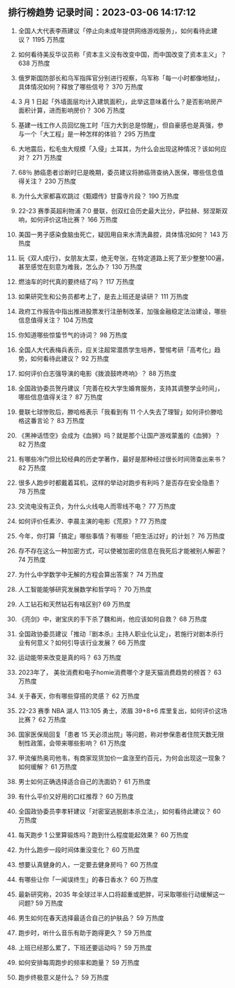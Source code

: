 
## 排行榜趋势 记录时间：2023-03-06 14:17:12
  
  1. 全国人大代表李燕建议「停止向未成年提供网络游戏服务」，如何看待此建议？ 1195 万热度
    
  2. 如何看待美反华议员称「资本主义没有改变中国，而中国改变了资本主义」？ 638 万热度
    
  3. 俄罗斯国防部长和乌军指挥官分别进行视察，乌军称「每一小时都像地狱」，具体情况如何？释放了哪些信号？ 370 万热度
    
  4. 3 月 1 日起「外墙面层均计入建筑面积」，此举这意味着什么？是否影响房产面积计算，进而影响房价？ 306 万热度
    
  5. 基建一线工作人员回忆施工时「压力大到总是惊醒」，但自豪感也是真强，参与一个「大工程」是一种怎样的体验？ 295 万热度
    
  6. 大地震后，松毛虫大规模「入侵」土耳其，为什么会出现这种情况？该如何应对？ 271 万热度
    
  7. 68％ 肺癌患者诊断时已是晚期，委员建议将肺癌筛查纳入医保，哪些信息值得关注？ 230 万热度
    
  8. 为什么大家都喜欢跳过《甄嬛传》甘露寺片段？ 190 万热度
    
  9. 22-23 赛季英超利物浦 7:0 曼联，创双红会历史最大比分，萨拉赫、努涅斯双响，如何评价这场比赛？ 166 万热度
    
  10. 美国一男子感染食脑虫死亡，疑因用自来水清洗鼻腔，具体情况如何？ 143 万热度
    
  11. 玩《双人成行》，女朋友太菜，绝无夸张，在特定道路上死了至少整整100遍，甚至感觉在刻意为难我，怎么办？ 130 万热度
    
  12. 燃油车的时代真的要终结了吗？ 117 万热度
    
  13. 如果研究生和公务员都考上了，是去上班还是读研？ 111 万热度
    
  14. 政府工作报告中指出推进股票发行注册制改革，加强金融稳定法治建设，哪些信息值得关注？ 104 万热度
    
  15. 你知道哪些惊蛰节气的诗词？ 98 万热度
    
  16. 全国人大代表梅兵表示，应关注超常潜质学生培养，警惕考研「高考化」趋势，如何看待此建议？ 92 万热度
    
  17. 如何评价白志强导演的电影《拨浪鼓咚咚响》？ 88 万热度
    
  18. 全国政协委员贺丹建议「完善在校大学生婚育服务，支持其调整学业时间」，哪些信息值得关注？ 87 万热度
    
  19. 曼联七球惨败后，滕哈格表示「我看到有 11 个人失去了理智」如何评价滕哈格这番言论？ 83 万热度
    
  20. 《黑神话悟空》会成为《血狮》吗？就是那个让国产游戏蒙羞的《血狮》？ 82 万热度
    
  21. 有哪些冷门但比较经典的历史学著作，最好是那种经过很长时间筛查出来书？ 82 万热度
    
  22. 很多人跑步时都戴着耳机，这样的举动对跑步有利吗？是否存在安全隐患？ 78 万热度
    
  23. 交流电没有正负，为什么火线电人而零线不电？ 77 万热度
    
  24. 如何评价任素汐、李晨主演的电影《荒原》? 77 万热度
    
  25. 今年，你打算「搞定」哪些事情？有哪些「把生活过好」的计划？ 76 万热度
    
  26. 存不存在这么一种加密方式，可以使被加密的信息在我死后才能被别人解密？ 74 万热度
    
  27. 为什么中学数学中无解的方程会算出答案？ 74 万热度
    
  28. 人工智能能够研究发展数学和哲学吗？ 70 万热度
    
  29. 人工钻石和天然钻石有啥区别? 69 万热度
    
  30. 《亮剑》中，谢宝庆的手下杀了魏和尚，他应该如何自救？ 68 万热度
    
  31. 全国政协委员建议「推动『剧本杀』主持人职业化认定」，若施行对剧本杀行业有何意义？如何引导该行业发展？ 66 万热度
    
  32. 运动能带来改变是真的吗？ 63 万热度
    
  33. 2023年了， 美妆消费和电子homie消费哪个才是天猫消费趋势的榜首？ 63 万热度
    
  34. 关于春天，你有哪些穿搭的灵感？ 62 万热度
    
  35. 22-23 赛季 NBA 湖人 113:105 勇士，浓眉 39+8+6 库里复出，如何评价这场比赛？ 62 万热度
    
  36. 国家医保局回复「患者 15 天必须出院」等问题，称对参保患者住院天数无限制性政策，会带来哪些影响？ 61 万热度
    
  37. 甲流催热奥司他韦，有商家现货加价一盒涨至约百元，为何会出现这一现象？如何缓解？ 61 万热度
    
  38. 男士如何正确选择适合自己的洗面奶？ 61 万热度
    
  39. 有什么平价又好用的口红推荐？ 60 万热度
    
  40. 全国政协委员李孝轩建议「对密室逃脱剧本杀立法」，如何看待此建议？ 60 万热度
    
  41. 每天跑步 1 公里算锻炼吗？跑到什么程度能起效果？ 60 万热度
    
  42. 为什么跑步一段时间体重没变化？ 60 万热度
    
  43. 想要认真健身的人，一定要去健身房吗？ 60 万热度
    
  44. 有哪些让你「一闻误终生」的春日香水？ 60 万热度
    
  45. 最新研究称，2035 年全球过半人口将超重或肥胖，可采取哪些行动缓解这一问题? 59 万热度
    
  46. 男生如何在春天选择最适合自己的护肤品？ 59 万热度
    
  47. 跑步时，听什么音乐有助于跑得更久？ 59 万热度
    
  48. 上班已经那么累了，下班还要运动吗？ 59 万热度
    
  49. 如何安排每周跑步的频率和跑量？ 59 万热度
    
  50. 跑步终极意义是什么？ 59 万热度
    
